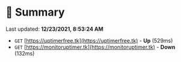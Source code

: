 # 📖 Summary
Last updated: **12/23/2021, 8:53:24 AM**

- `GET` [https://uptimerfree.tk](https://uptimerfree.tk) - **Up** (529ms)
- `GET` [https://monitoruptimer.tk](https://monitoruptimer.tk) - **Down** (132ms)
